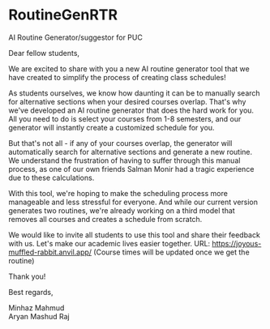 # RoutineGenRTR
AI Routine Generator/suggestor for PUC

Dear fellow students,

We are excited to share with you a new AI routine generator tool that we have created to simplify the process of creating class schedules!

As students ourselves, we know how daunting it can be to manually search for alternative sections when your desired courses overlap. That's why we've developed an AI routine generator that does the hard work for you. All you need to do is select your courses from 1-8 semesters, and our generator will instantly create a customized schedule for you.

But that's not all - if any of your courses overlap, the generator will automatically search for alternative sections and generate a new routine. We understand the frustration of having to suffer through this manual process, as one of our own friends Salman Monir had a tragic experience due to these calculations.

With this tool, we're hoping to make the scheduling process more manageable and less stressful for everyone. And while our current version generates two routines, we're already working on a third model that removes all courses and creates a schedule from scratch.

We would like to invite all students to use this tool and share their feedback with us. Let's make our academic lives easier together.
URL: https://joyous-muffled-rabbit.anvil.app/
(Course times will be updated once we get the routine)

Thank you!

Best regards,

Minhaz Mahmud <br>
Aryan Mashud Raj
